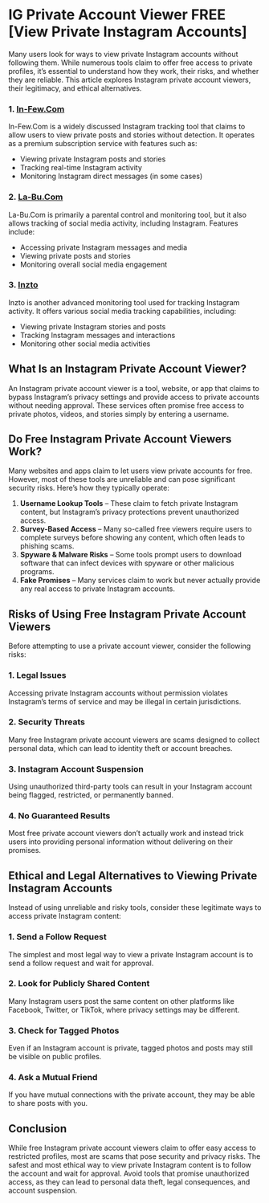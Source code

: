 # **IG Private Account Viewer FREE [View Private Instagram Accounts]**

Many users look for ways to view private Instagram accounts without following them. While numerous tools claim to offer free access to private profiles, it’s essential to understand how they work, their risks, and whether they are reliable. This article explores Instagram private account viewers, their legitimacy, and ethical alternatives.
### 1. **[In-Few.Com](https://in-few.com/)**
In-Few.Com is a widely discussed Instagram tracking tool that claims to allow users to view private posts and stories without detection. It operates as a premium subscription service with features such as:
- Viewing private Instagram posts and stories
- Tracking real-time Instagram activity
- Monitoring Instagram direct messages (in some cases)

### 2. **[La-Bu.Com](https://la-bu.com/)**
La-Bu.Com is primarily a parental control and monitoring tool, but it also allows tracking of social media activity, including Instagram. Features include:
- Accessing private Instagram messages and media
- Viewing private posts and stories
- Monitoring overall social media engagement

### 3. **[Inzto](https://inzto.com/)**
Inzto is another advanced monitoring tool used for tracking Instagram activity. It offers various social media tracking capabilities, including:
- Viewing private Instagram stories and posts
- Tracking Instagram messages and interactions
- Monitoring other social media activities

## What Is an Instagram Private Account Viewer?

An Instagram private account viewer is a tool, website, or app that claims to bypass Instagram’s privacy settings and provide access to private accounts without needing approval. These services often promise free access to private photos, videos, and stories simply by entering a username.

## Do Free Instagram Private Account Viewers Work?

Many websites and apps claim to let users view private accounts for free. However, most of these tools are unreliable and can pose significant security risks. Here’s how they typically operate:

1. **Username Lookup Tools** – These claim to fetch private Instagram content, but Instagram’s privacy protections prevent unauthorized access.
2. **Survey-Based Access** – Many so-called free viewers require users to complete surveys before showing any content, which often leads to phishing scams.
3. **Spyware & Malware Risks** – Some tools prompt users to download software that can infect devices with spyware or other malicious programs.
4. **Fake Promises** – Many services claim to work but never actually provide any real access to private Instagram accounts.

## Risks of Using Free Instagram Private Account Viewers

Before attempting to use a private account viewer, consider the following risks:

### 1. **Legal Issues**
Accessing private Instagram accounts without permission violates Instagram’s terms of service and may be illegal in certain jurisdictions.

### 2. **Security Threats**
Many free Instagram private account viewers are scams designed to collect personal data, which can lead to identity theft or account breaches.

### 3. **Instagram Account Suspension**
Using unauthorized third-party tools can result in your Instagram account being flagged, restricted, or permanently banned.

### 4. **No Guaranteed Results**
Most free private account viewers don’t actually work and instead trick users into providing personal information without delivering on their promises.

## Ethical and Legal Alternatives to Viewing Private Instagram Accounts

Instead of using unreliable and risky tools, consider these legitimate ways to access private Instagram content:

### 1. **Send a Follow Request**
The simplest and most legal way to view a private Instagram account is to send a follow request and wait for approval.

### 2. **Look for Publicly Shared Content**
Many Instagram users post the same content on other platforms like Facebook, Twitter, or TikTok, where privacy settings may be different.

### 3. **Check for Tagged Photos**
Even if an Instagram account is private, tagged photos and posts may still be visible on public profiles.

### 4. **Ask a Mutual Friend**
If you have mutual connections with the private account, they may be able to share posts with you.

## Conclusion

While free Instagram private account viewers claim to offer easy access to restricted profiles, most are scams that pose security and privacy risks. The safest and most ethical way to view private Instagram content is to follow the account and wait for approval. Avoid tools that promise unauthorized access, as they can lead to personal data theft, legal consequences, and account suspension.

